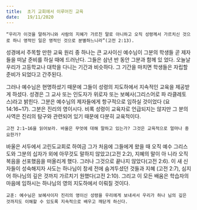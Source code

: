 ```yaml
---
title:  초기 교회에서 이루어진 교육
date:   19/11/2020
---
```


`“우리가 이것을 말하거니와 사람의 지혜가 가르친 말로 아니하고 오직 성령께서 가르치신 것으 로 하니 영적인 일은 영적인 것으로 분별하느니라”(고전 2:13).`

성경에서 주목할 만한 교육 원리 중 하나는 큰 교사이신 예수님이 그분의 학생들 곧 제자들을 떠날 준비를 하실 때에 드러난다. 그들은 삼년 반 동안 그분과 함께 있 었다. 오늘날 우리가 고등학교나 대학을 다니는 기간과 비슷하다. 그 기간을 마치면 학생들은 자립할 준비가 되었다고 간주된다.

그러나 예수님은 현명하셨기 때문에 그들이 성령의 지도하에서 지속적인 교육을 제공받게 하셨다. 성경은 그 교사 또는 인도자가 위로자 또는 보혜사(그리스어로 파 라클레토스)라고 밝힌다. 그분은 예수님의 제자들에게 항구적으로 임하실 것이었다 (요 14:16~17). 그분은 진리의 영이시다. 비록 성령이 교육자로 언급되지는 않지만 그 분의 사역은 진리의 탐구와 관련되어 있기 때문에 다분히 교육적이다.

`고전 2:1~16을 읽어보라. 바울은 무엇에 대해 말하고 있는가? 그것은 교육적으로 얼마나 중요한가?`

바울은 서두에서 고린도교회로 하여금 그가 처음에 그들에게 왔을 때 오직 예수 그리스도와 그분의 십자가 외에 아무것도 말하지 않았고(고전 2:2), 지혜의 말이 아 니라 오직 복음을 선포했음을 떠올리게 했다. 그러나 그것으로 끝나지 않았다(고전 2:6). 이 새 신자들이 성숙해지자 사도는 하나님이 창세 전에 숨겨두셨던 것들과 지혜 (고전 2:7), 심지어 하나님의 깊은 것까지 가르치기 원했다(고전 2:10). 그리고 이 모든 배움은 학습자의 마음에 임하시는 하나님의 영의 지도하에서 이뤄질 것이다.

`교훈: 예수님은 보혜사이자 진리의 영이신 성령을 우리에게 보내셔서 우리가 하나 님의 깊은 것까지도 이해할 수 있도록 지속적으로 배우고 깨닫게 하신다.`